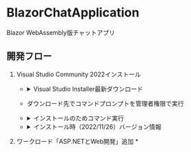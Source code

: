 # BlazorChatApplication
Blazor WebAssembly版チャットアプリ

## 開発フロー

1. Visual Studio Community 2022インストール
    * <details><summary>Visual Studio Installer最新ダウンロード</summary><div>
        https://aka.ms/vs/17/release/vs_community.exe</div></details>
    * ダウンロード先でコマンドプロンプトを管理者権限で実行
    * <details><summary>インストールのためコマンド実行</summary><div>
        vs_Community.exe --nocache --noUpdateInstaller --add Microsoft.VisualStudio.Workload.NetWeb --includeRecommended --includeOptional --quiet --norestart
        詳細：https://learn.microsoft.com/en-us/visualstudio/install/use-command-line-parameters-to-install-visual-studio?view=vs-2022
    * <details><summary>インストール時（2022/11/26）バージョン情報</summary><div>
        Microsoft Visual Studio Community 2022
        Version 17.4.1
        VisualStudio.17.Release/17.4.1+33110.190
        Microsoft .NET Framework
        Version 4.8.09037

        インストールされているバージョン:Community

        ASP.NET and Web Tools   17.4.326.54890
        ASP.NET and Web Tools

        Azure App Service Tools v3.0.0   17.4.326.54890
        Azure App Service Tools v3.0.0

        Azure Functions and Web Jobs Tools   17.4.326.54890
        Azure Functions and Web Jobs Tools

        C# ツール   4.4.0-6.22559.4+d7e8a398ef479a908e76bded82150c39251d0c9c
        IDE で使用する C# コンポーネント。プロジェクトの種類や設定に応じて、異なるバージョンのコンパイラを使用できます。

        Common Azure Tools   1.10
        Azure Mobile Services および Microsoft Azure Tools で使用する共通サービスを提供します。

        Microsoft JVM Debugger   1.0
        Provides support for connecting the Visual Studio debugger to JDWP compatible Java Virtual Machines

        NuGet パッケージ マネージャー   6.4.0
        Visual Studio 内の NuGet パッケージ マネージャー。NuGet の詳細については、https://docs.nuget.org/ にアクセスしてください

        Razor (ASP.NET Core)   17.0.0.2246202+61cc048d36a3fc9246d2f04625988b19a18ab8f0
        ASP.NET Core Razor の言語サービスを提供します。

        SQL Server Data Tools   17.0.62207.28050
        Microsoft SQL Server Data Tools

        TypeScript Tools   17.0.10921.2001
        TypeScript Tools for Microsoft Visual Studio

        Visual Basic ツール   4.4.0-6.22559.4+d7e8a398ef479a908e76bded82150c39251d0c9c
        IDE で使用する Visual Basic コンポーネント。プロジェクトの種類や設定に応じて、異なるバージョンのコンパイラを使用できます。

        Visual F# Tools   17.4.0-beta.22512.4+525d5109e389341bb90b144c24e2ad1ceec91e7b
        Microsoft Visual F# Tools

        Visual Studio IntelliCode   2.2
        Visual Studio 向けの AI 支援付き開発。
        </div></details>

1. ワークロード「ASP.NETとWeb開発」追加
   * 


